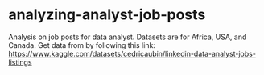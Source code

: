 # analyzing-analyst-job-posts
Analysis on job posts for data analyst. Datasets are for Africa, USA, and Canada. Get data from by following this link: https://www.kaggle.com/datasets/cedricaubin/linkedin-data-analyst-jobs-listings
